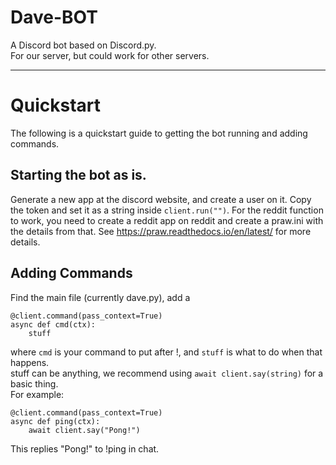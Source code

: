 # Dave-BOT
A Discord bot based on Discord.py.  
For our server, but could work for other servers.  
*****
# Quickstart  
The following is a quickstart guide to getting the bot running and adding commands.  
## Starting the bot as is.  
Generate a new app at the discord website, and create a user on it. Copy the token and set it as a string inside ```client.run("")```. 
For the reddit function to work, you need to create a reddit app on reddit and create a praw.ini with the details from that. See https://praw.readthedocs.io/en/latest/ for more details.
## Adding Commands  
Find the main file (currently dave.py), add a  
```
@client.command(pass_context=True)
async def cmd(ctx):
    stuff
```   
where ```cmd``` is your command to put after !, and ```stuff``` is what to do when that happens.   
stuff can be anything, we recommend using ```await client.say(string)``` for a basic thing.  
For example:  
```
@client.command(pass_context=True)
async def ping(ctx):
    await client.say("Pong!")
```  
This replies "Pong!" to !ping in chat.  
